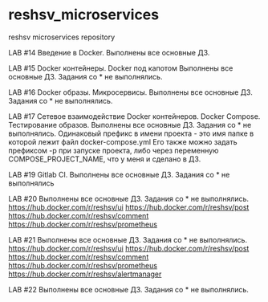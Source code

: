 # reshsv_microservices
reshsv microservices repository

LAB #14 Введение в Docker.
Выполнены все основные ДЗ.

LAB #15 Docker контейнеры. Docker под капотом 
Выполнены все основные ДЗ. Задания со * не выполнялись.

LAB #16 Docker образы. Микросервисы.
Выполнены все основные ДЗ. Задания со * не выполнялись.

LAB #17  Сетевое взаимодействие Docker контейнеров. Docker Compose. Тестирование образов.
Выполнены все основные ДЗ. Задания со * не выполнялись.
Одинаковый префикс в имени проекта - это имя папке в которой лежит файл docker-compose.yml
Его также можно задать префиксом -p при запуске проекта, либо через переменную COMPOSE_PROJECT_NAME, что у меня и сделано в ДЗ.

LAB #19 Gitlab CI.
Выполнены все основные ДЗ. Задания со * не выполнялись

LAB #20 
Выполнены все основные ДЗ. Задания со * не выполнялись.
https://hub.docker.com/r/reshsv/ui
https://hub.docker.com/r/reshsv/post
https://hub.docker.com/r/reshsv/comment
https://hub.docker.com/r/reshsv/prometheus

LAB #21 
Выполнены все основные ДЗ. Задания со * не выполнялись.
https://hub.docker.com/r/reshsv/ui
https://hub.docker.com/r/reshsv/post
https://hub.docker.com/r/reshsv/comment
https://hub.docker.com/r/reshsv/prometheus
https://hub.docker.com/r/reshsv/alertmanager

LAB #22
Выполнены все основные ДЗ. Задания со * не выполнялись.

